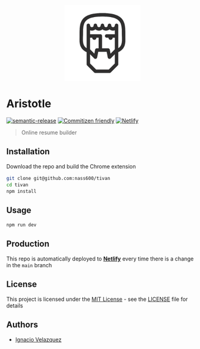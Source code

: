 <p align="center"><img width="200" src="./src/assets/logo-dark.png" alt="Tivan logo"></p>

# Aristotle

[![semantic-release](https://img.shields.io/badge/%20%20%F0%9F%93%A6%F0%9F%9A%80-semantic--release-e10079.svg?style=for-the-badge)](https://github.com/semantic-release/semantic-release)
[![Commitizen friendly](https://img.shields.io/badge/commitizen-friendly-brightgreen.svg?style=for-the-badge&logo=bitbucket)](http://commitizen.github.io/cz-cli/)
[![Netlify](https://img.shields.io/netlify/42b7f977-0ce0-4e7d-bc16-1430b6c5d91a?color=turquoise&logo=netlify&style=for-the-badge)](https://app.netlify.com/sites/cheery-toffee-f2d436/overview)


> Online resume builder

## Installation

Download the repo and build the Chrome extension
```bash
git clone git@github.com:nass600/tivan
cd tivan
npm install
```

## Usage

```bash
npm run dev
```

## Production

This repo is automatically deployed to [**Netlify**](https://app.netlify.com/sites/aristotle-f2d436/overview) every time there is a change in the `main` branch

## License

This project is licensed under the [MIT License](https://opensource.org/licenses/MIT) - see the [LICENSE](LICENSE.md)
file for details

## Authors

*   [Ignacio Velazquez](https://ignaciovelazquez.es)

